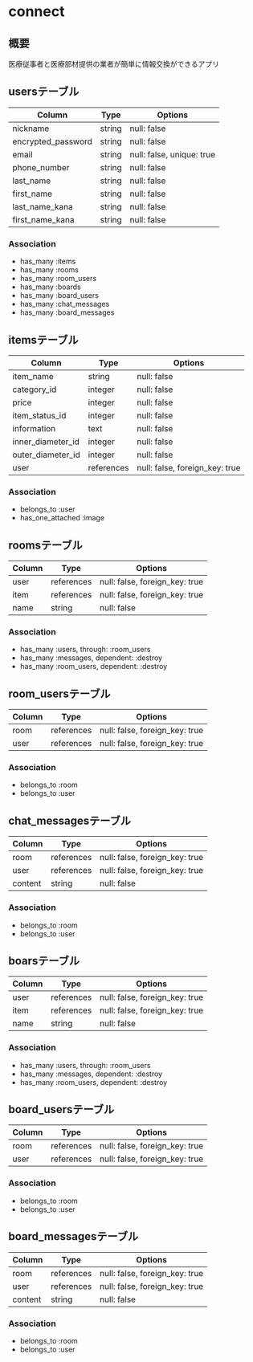 # connect

## 概要
医療従事者と医療部材提供の業者が簡単に情報交換ができるアプリ



## usersテーブル

| Column               | Type       | Options                    |
| -------------------- | ---------- | -------------------------- |
| nickname             | string     | null: false                |
| encrypted_password   | string     | null: false                |
| email                | string     | null: false, unique: true  |
| phone_number         | string     | null: false                |
| last_name            | string     | null: false                |
| first_name           | string     | null: false                |
| last_name_kana       | string     | null: false                |
| first_name_kana      | string     | null: false                |



### Association

- has_many :items
- has_many :rooms
- has_many :room_users
- has_many :boards
- has_many :board_users
- has_many :chat_messages
- has_many :board_messages

## itemsテーブル
| Column          | Type       | Options      |
| --------------- | ---------- | ------------ |
| item_name       | string     | null: false  |
| category_id     | integer    | null: false  |
| price           | integer    | null: false  |
| item_status_id  | integer    | null: false  |
| information     | text       | null: false  |
| inner_diameter_id  | integer    | null: false  |
| outer_diameter_id  | integer    | null: false  |
| user            | references | null: false, foreign_key: true  |



### Association

- belongs_to :user
- has_one_attached :image


## roomsテーブル

| Column        | Type       | Options                         |
| ------------- | ---------- | ------------------------------- |
| user          | references | null: false, foreign_key: true  |
| item          | references | null: false, foreign_key: true  |
| name          | string     | null: false                     |

### Association

- has_many :users, through: :room_users
- has_many :messages, dependent: :destroy
- has_many :room_users, dependent: :destroy


## room_usersテーブル

| Column        | Type       | Options                         |
| ------------- | ---------- | ------------------------------- |
| room          | references | null: false, foreign_key: true  |
| user          | references | null: false, foreign_key: true  |

### Association

- belongs_to :room
- belongs_to :user

## chat_messagesテーブル

| Column        | Type       | Options                         |
| ------------- | ---------- | ------------------------------- |
| room          | references | null: false, foreign_key: true  |
| user          | references | null: false, foreign_key: true  |
| content       | string     | null: false                     |

### Association

- belongs_to :room
- belongs_to :user


## boarsテーブル

| Column        | Type       | Options                         |
| ------------- | ---------- | ------------------------------- |
| user          | references | null: false, foreign_key: true  |
| item          | references | null: false, foreign_key: true  |
| name          | string     | null: false                     |

### Association

- has_many :users, through: :room_users
- has_many :messages, dependent: :destroy
- has_many :room_users, dependent: :destroy


## board_usersテーブル

| Column        | Type       | Options                         |
| ------------- | ---------- | ------------------------------- |
| room          | references | null: false, foreign_key: true  |
| user          | references | null: false, foreign_key: true  |

### Association

- belongs_to :room
- belongs_to :user

## board_messagesテーブル

| Column        | Type       | Options                         |
| ------------- | ---------- | ------------------------------- |
| room          | references | null: false, foreign_key: true  |
| user          | references | null: false, foreign_key: true  |
| content       | string     | null: false                     |

### Association

- belongs_to :room
- belongs_to :user
